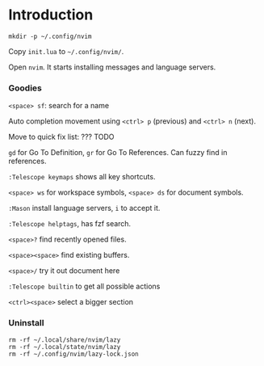 # Introduction

```
mkdir -p ~/.config/nvim
```

Copy `init.lua` to `~/.config/nvim/`.

Open `nvim`. It starts installing messages and language servers.

### Goodies

`<space> sf`: search for a name

Auto completion movement using `<ctrl> p` (previous) and
`<ctrl> n` (next).

Move to quick fix list: ??? TODO

`gd` for Go To Definition, `gr` for Go To References. Can fuzzy
find in references.

`:Telescope keymaps` shows all key shortcuts.

`<space> ws` for workspace symbols, `<space> ds` for document
symbols.

`:Mason` install language servers, `i` to accept it.

`:Telescope helptags`, has fzf search.

`<space>?` find recently opened files.

`<space><space>` find existing buffers.

`<space>/` try it out document here

`:Telescope builtin` to get all possible actions

`<ctrl><space>` select a bigger section

### Uninstall

```
rm -rf ~/.local/share/nvim/lazy
rm -rf ~/.local/state/nvim/lazy
rm -rf ~/.config/nvim/lazy-lock.json
```

